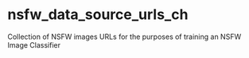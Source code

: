 # nsfw_data_source_urls_ch
Collection of NSFW images URLs for the purposes of training an NSFW Image Classifier
